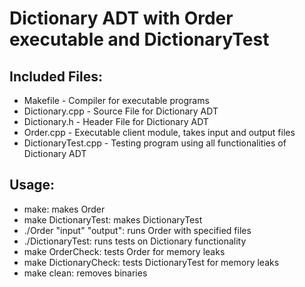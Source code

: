 # Dictionary ADT with Order executable and DictionaryTest

## Included Files:
- Makefile           - Compiler for executable programs
- Dictionary.cpp     - Source File for Dictionary ADT
- Dictionary.h       - Header File for Dictionary ADT
- Order.cpp          - Executable client module, takes input and output files
- DictionaryTest.cpp - Testing program using all functionalities of Dictionary ADT

## Usage:
- make:                        makes Order
- make DictionaryTest:		   makes DictionaryTest
- ./Order "input" "output":    runs Order with specified files
- ./DictionaryTest:            runs tests on Dictionary functionality
- make OrderCheck:             tests Order for memory leaks
- make DictionaryCheck:        tests DictionaryTest for memory leaks
- make clean:                  removes binaries
